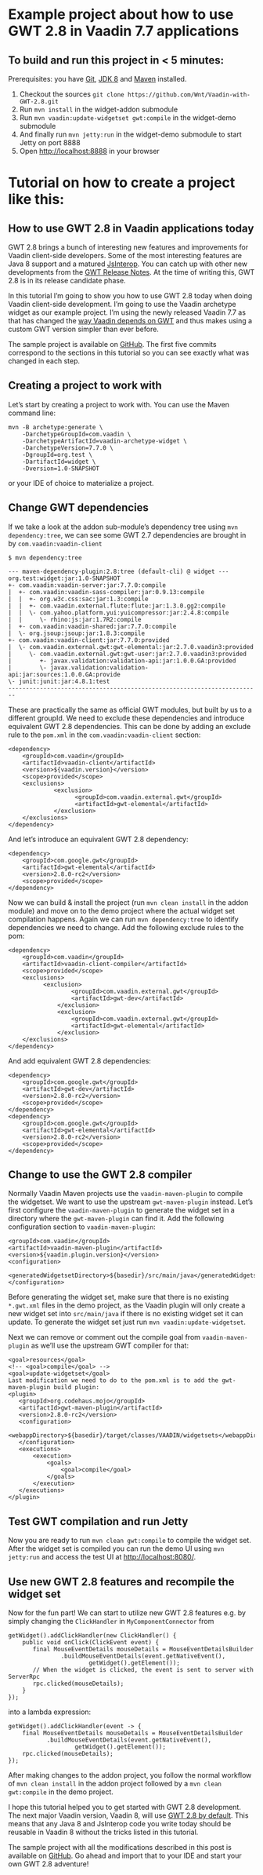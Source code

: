 # Example project about how to use GWT 2.8 in Vaadin 7.7 applications
## To build and run this project in < 5 minutes:
Prerequisites: you have [Git](https://git-scm.com/downloads), [JDK 8](http://www.oracle.com/technetwork/java/javase/downloads/jdk8-downloads-2133151.html) and [Maven](https://maven.apache.org/download.cgi) installed.

1. Checkout the sources `git clone https://github.com/Wnt/Vaadin-with-GWT-2.8.git`
2. Run `mvn install` in the widget-addon submodule
3. Run `mvn vaadin:update-widgetset gwt:compile` in the widget-demo submodule
4. And finally run `mvn jetty:run` in the widget-demo submodule to start Jetty on port 8888
5. Open [http://localhost:8888](http://localhost:8888) in your browser

# Tutorial on how to create a project like this:
## How to use GWT 2.8 in Vaadin applications today
GWT 2.8 brings a bunch of interesting new features and improvements for Vaadin client-side developers. Some of the most interesting features are Java 8 support and a matured [JsInterop](https://docs.google.com/document/d/10fmlEYIHcyead_4R1S5wKGs1t2I7Fnp_PaNaa7XTEk0/view). You can catch up with other new developments from the [GWT Release Notes](http://www.gwtproject.org/release-notes.html). At the time of writing this, GWT 2.8 is in its release candidate phase.

In this tutorial I’m going to show you how to use GWT 2.8 today when doing Vaadin client-side development. I’m going to use the Vaadin archetype widget as our example project. I’m using the newly released Vaadin 7.7 as that has changed the [way Vaadin depends on GWT](https://vaadin.com/download/prerelease/7.7/7.7.0/7.7.0.rc1/release-notes.html#gwtdep) and thus makes using a custom GWT version simpler than ever before.

The sample project is available on [GitHub](https://github.com/Wnt/Vaadin-with-GWT-2.8). The first five commits correspond to the sections in this tutorial so you can see exactly what was changed in each step.

## Creating a project to work with

Let’s start by creating a project to work with. You can use the Maven command line:

    mvn -B archetype:generate \
        -DarchetypeGroupId=com.vaadin \
        -DarchetypeArtifactId=vaadin-archetype-widget \
        -DarchetypeVersion=7.7.0 \
        -DgroupId=org.test \
        -DartifactId=widget \
        -Dversion=1.0-SNAPSHOT

or your IDE of choice to materialize a project.

## Change GWT dependencies

If we take a look at the addon sub-module’s dependency tree using `mvn dependency:tree`, we can see some GWT 2.7 dependencies are brought in by `com.vaadin:vaadin-client`

    $ mvn dependency:tree

    --- maven-dependency-plugin:2.8:tree (default-cli) @ widget ---
    org.test:widget:jar:1.0-SNAPSHOT
    +- com.vaadin:vaadin-server:jar:7.7.0:compile
    |  +- com.vaadin:vaadin-sass-compiler:jar:0.9.13:compile
    |  |  +- org.w3c.css:sac:jar:1.3:compile
    |  |  +- com.vaadin.external.flute:flute:jar:1.3.0.gg2:compile
    |  |  \- com.yahoo.platform.yui:yuicompressor:jar:2.4.8:compile
    |  |     \- rhino:js:jar:1.7R2:compile
    |  +- com.vaadin:vaadin-shared:jar:7.7.0:compile
    |  \- org.jsoup:jsoup:jar:1.8.3:compile
    +- com.vaadin:vaadin-client:jar:7.7.0:provided
    |  \- com.vaadin.external.gwt:gwt-elemental:jar:2.7.0.vaadin3:provided
    |     \- com.vaadin.external.gwt:gwt-user:jar:2.7.0.vaadin3:provided
    |        +- javax.validation:validation-api:jar:1.0.0.GA:provided
    |        \- javax.validation:validation-api:jar:sources:1.0.0.GA:provide
    \- junit:junit:jar:4.8.1:test
    ------------------------------------------------------------------------

These are practically the same as official GWT modules, but built by us to a different groupId. We need to exclude these dependencies and introduce equivalent GWT 2.8 dependencies. This can be done by adding an exclude rule to the `pom.xml` in the `com.vaadin:vaadin-client` section:

    <dependency>
        <groupId>com.vaadin</groupId>
        <artifactId>vaadin-client</artifactId>
        <version>${vaadin.version}</version>
        <scope>provided</scope>
        <exclusions>
                 <exclusion>
                       <groupId>com.vaadin.external.gwt</groupId>
                       <artifactId>gwt-elemental</artifactId>
                 </exclusion>
        </exclusions>
    </dependency>

And let’s introduce an equivalent GWT 2.8 dependency:

    <dependency>
        <groupId>com.google.gwt</groupId>
        <artifactId>gwt-elemental</artifactId>
        <version>2.8.0-rc2</version>
        <scope>provided</scope>
    </dependency>

Now we can build & install the project (run `mvn clean install` in the addon module) and move on to the demo project where the actual widget set compilation happens. Again we can run `mvn dependency:tree` to identify dependencies we need to change. Add the following exclude rules to the pom:

    <dependency>
        <groupId>com.vaadin</groupId>
        <artifactId>vaadin-client-compiler</artifactId>
        <scope>provided</scope>
        <exclusions>
              <exclusion>
                      <groupId>com.vaadin.external.gwt</groupId>
                      <artifactId>gwt-dev</artifactId>
                  </exclusion>
                  <exclusion>
                      <groupId>com.vaadin.external.gwt</groupId>
                      <artifactId>gwt-elemental</artifactId>
                  </exclusion>
        </exclusions>
    </dependency>

And add equivalent GWT 2.8 dependencies:

    <dependency>
        <groupId>com.google.gwt</groupId>
        <artifactId>gwt-dev</artifactId>
        <version>2.8.0-rc2</version>
        <scope>provided</scope>
    </dependency>
    <dependency>
        <groupId>com.google.gwt</groupId>
        <artifactId>gwt-elemental</artifactId>
        <version>2.8.0-rc2</version>
        <scope>provided</scope>
    </dependency>

## Change to use the GWT 2.8 compiler

Normally Vaadin Maven projects use the `vaadin-maven-plugin` to compile the widgetset. We want to use the upstream `gwt-maven-plugin` instead. Let’s first configure the `vaadin-maven-plugin` to generate the widget set in a directory where the `gwt-maven-plugin` can find it. Add the following configuration section to `vaadin-maven-plugin`:

    <groupId>com.vaadin</groupId>
    <artifactId>vaadin-maven-plugin</artifactId>
    <version>${vaadin.plugin.version}</version>
    <configuration>
       <generatedWidgetsetDirectory>${basedir}/src/main/java</generatedWidgetsetDirectory>
    </configuration>

Before generating the widget set, make sure that there is no existing `*.gwt.xml` files in the demo project, as the Vaadin plugin will only create a new widget set into `src/main/java` if there is no existing widget set it can update. To generate the widget set just run `mvn vaadin:update-widgetset`.

Next we can remove or comment out the compile goal from `vaadin-maven-plugin` as we’ll use the upstream GWT compiler for that:

    <goal>resources</goal>
    <!-- <goal>compile</goal> -->
    <goal>update-widgetset</goal>
    Last modification we need to do to the pom.xml is to add the gwt-maven-plugin build plugin:
    <plugin>
       <groupId>org.codehaus.mojo</groupId>
       <artifactId>gwt-maven-plugin</artifactId>
       <version>2.8.0-rc2</version>
       <configuration>
           <webappDirectory>${basedir}/target/classes/VAADIN/widgetsets</webappDirectory>
       </configuration>
       <executions>
           <execution>
               <goals>
                   <goal>compile</goal>
               </goals>
           </execution>
       </executions>
    </plugin>

## Test GWT compilation and run Jetty

Now you are ready to run `mvn clean gwt:compile` to compile the widget set. After the widget set is compiled you can run the demo UI using `mvn jetty:run` and access the test UI at [http://localhost:8080/](http://localhost:8080/).

## Use new GWT 2.8 features and recompile the widget set

Now for the fun part! We can start to utilize new GWT 2.8 features e.g. by simply changing the `ClickHandler` in `MyComponentConnector` from

    getWidget().addClickHandler(new ClickHandler() {
        public void onClick(ClickEvent event) {
           final MouseEventDetails mouseDetails = MouseEventDetailsBuilder
                   .buildMouseEventDetails(event.getNativeEvent(),
                           getWidget().getElement());
           // When the widget is clicked, the event is sent to server with ServerRpc
           rpc.clicked(mouseDetails);
        }
    });

into a lambda expression:

    getWidget().addClickHandler(event -> {
        final MouseEventDetails mouseDetails = MouseEventDetailsBuilder
               .buildMouseEventDetails(event.getNativeEvent(),
                       getWidget().getElement());
        rpc.clicked(mouseDetails);
    });

After making changes to the addon project, you follow the normal workflow of `mvn clean install` in the addon project followed by a `mvn clean gwt:compile` in the demo project.

I hope this tutorial helped you to get started with GWT 2.8 development. The next major Vaadin version, Vaadin 8, will use [GWT 2.8 by default](https://github.com/vaadin/vaadin/blob/master/pom.xml#L28). This means that any Java 8 and JsInterop code you write today should be reusable in Vaadin 8 without the tricks listed in this tutorial.

The sample project with all the modifications described in this post is available on [GitHub](https://github.com/Wnt/Vaadin-with-GWT-2.8). Go ahead and import that to your IDE and start your own GWT 2.8 adventure!
